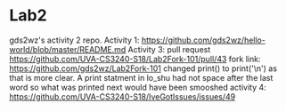 # Lab2
gds2wz's activity 2 repo. 
Activity 1: https://github.com/gds2wz/hello-world/blob/master/README.md
Activity 3: pull request https://github.com/UVA-CS3240-S18/Lab2Fork-101/pull/43   fork link: https://github.com/gds2wz/Lab2Fork-101
changed print() to print('\n') as that is more clear. A print statment in lo_shu had not space after the last word so what was printed next would have been smooshed 
activity 4: https://github.com/UVA-CS3240-S18/IveGotIssues/issues/49
